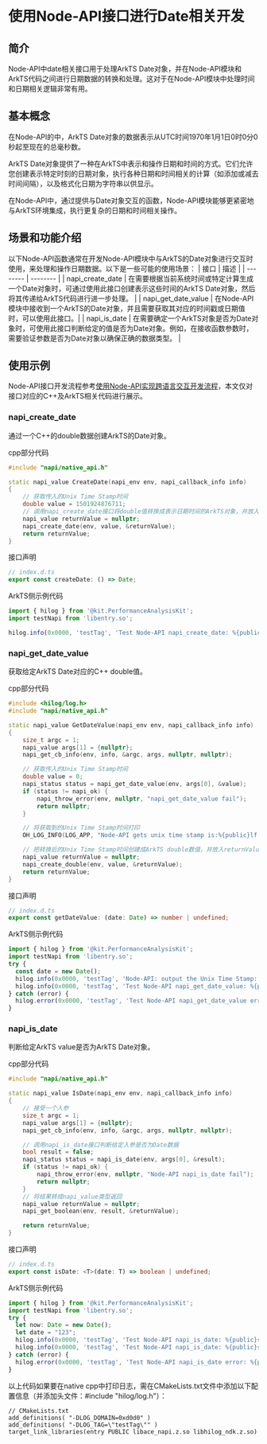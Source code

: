 # 使用Node-API接口进行Date相关开发

## 简介

Node-API中date相关接口用于处理ArkTS Date对象，并在Node-API模块和ArkTS代码之间进行日期数据的转换和处理。这对于在Node-API模块中处理时间和日期相关逻辑非常有用。

## 基本概念

在Node-API的中，ArkTS Date对象的数据表示从UTC时间1970年1月1日0时0分0秒起至现在的总毫秒数。

ArkTS Date对象提供了一种在ArkTS中表示和操作日期和时间的方式。它们允许您创建表示特定时刻的日期对象，执行各种日期和时间相关的计算（如添加或减去时间间隔），以及格式化日期为字符串以供显示。

在Node-API中，通过提供与Date对象交互的函数，Node-API模块能够更紧密地与ArkTS环境集成，执行更复杂的日期和时间相关操作。

## 场景和功能介绍

以下Node-API函数通常在开发Node-API模块中与ArkTS的Date对象进行交互时使用，来处理和操作日期数据。以下是一些可能的使用场景：
| 接口 | 描述 |
| -------- | -------- |
| napi_create_date | 在需要根据当前系统时间或特定计算生成一个Date对象时，可通过使用此接口创建表示这些时间的ArkTS Date对象，然后将其传递给ArkTS代码进行进一步处理。 |
| napi_get_date_value | 在Node-API模块中接收到一个ArkTS的Date对象，并且需要获取其对应的时间戳或日期值时，可以使用此接口。|
| napi_is_date | 在需要确定一个ArkTS对象是否为Date对象时，可使用此接口判断给定的值是否为Date对象。例如，在接收函数参数时，需要验证参数是否为Date对象以确保正确的数据类型。 |

## 使用示例

Node-API接口开发流程参考[使用Node-API实现跨语言交互开发流程](use-napi-process.md)，本文仅对接口对应的C++及ArkTS相关代码进行展示。

### napi_create_date

通过一个C++的double数据创建ArkTS的Date对象。

cpp部分代码

```cpp
#include "napi/native_api.h"

static napi_value CreateDate(napi_env env, napi_callback_info info)
{
    // 获取传入的Unix Time Stamp时间
    double value = 1501924876711;
    // 调用napi_create_date接口将double值转换成表示日期时间的ArkTS对象，并放入returnValue中
    napi_value returnValue = nullptr;
    napi_create_date(env, value, &returnValue);
    return returnValue;
}
```

接口声明

```ts
// index.d.ts
export const createDate: () => Date;
```

ArkTS侧示例代码

```ts
import { hilog } from '@kit.PerformanceAnalysisKit';
import testNapi from 'libentry.so';

hilog.info(0x0000, 'testTag', 'Test Node-API napi_create_date: %{public}s', testNapi.createDate().toString());
```

### napi_get_date_value

获取给定ArkTS Date对应的C++ double值。

cpp部分代码

```cpp
#include <hilog/log.h>
#include "napi/native_api.h"

static napi_value GetDateValue(napi_env env, napi_callback_info info)
{
    size_t argc = 1;
    napi_value args[1] = {nullptr};
    napi_get_cb_info(env, info, &argc, args, nullptr, nullptr);

    // 获取传入的Unix Time Stamp时间
    double value = 0;
    napi_status status = napi_get_date_value(env, args[0], &value);
    if (status != napi_ok) {
        napi_throw_error(env, nullptr, "napi_get_date_value fail");
        return nullptr;
    }

    // 将获取到的Unix Time Stamp时间打印
    OH_LOG_INFO(LOG_APP, "Node-API gets unix time stamp is:%{public}lf.", value);

    // 把转换后的Unix Time Stamp时间创建成ArkTS double数值，并放入returnValue中
    napi_value returnValue = nullptr;
    napi_create_double(env, value, &returnValue);
    return returnValue;
}
```

接口声明

```ts
// index.d.ts
export const getDateValue: (date: Date) => number | undefined;
```

ArkTS侧示例代码

```ts
import { hilog } from '@kit.PerformanceAnalysisKit';
import testNapi from 'libentry.so';
try {
  const date = new Date();
  hilog.info(0x0000, 'testTag', 'Node-API: output the Unix Time Stamp: %{public}d', date.getTime());
  hilog.info(0x0000, 'testTag', 'Test Node-API napi_get_date_value: %{public}d', testNapi.getDateValue(date));
} catch (error) {
  hilog.error(0x0000, 'testTag', 'Test Node-API napi_get_date_value error: %{public}s', error.message);
}
```

### napi_is_date

判断给定ArkTS value是否为ArkTS Date对象。

cpp部分代码

```cpp
#include "napi/native_api.h"

static napi_value IsDate(napi_env env, napi_callback_info info)
{
    // 接受一个入参
    size_t argc = 1;
    napi_value args[1] = {nullptr};
    napi_get_cb_info(env, info, &argc, args, nullptr, nullptr);

    // 调用napi_is_date接口判断给定入参是否为Date数据
    bool result = false;
    napi_status status = napi_is_date(env, args[0], &result);
    if (status != napi_ok) {
        napi_throw_error(env, nullptr, "Node-API napi_is_date fail");
        return nullptr;
    }
    // 将结果转成napi_value类型返回
    napi_value returnValue = nullptr;
    napi_get_boolean(env, result, &returnValue);

    return returnValue;
}
```

接口声明

```ts
// index.d.ts
export const isDate: <T>(date: T) => boolean | undefined;
```

ArkTS侧示例代码

```ts
import { hilog } from '@kit.PerformanceAnalysisKit';
import testNapi from 'libentry.so';
try {
  let now: Date = new Date();
  let date = "123";
  hilog.info(0x0000, 'testTag', 'Test Node-API napi_is_date: %{public}s', testNapi.isDate(now));
  hilog.info(0x0000, 'testTag', 'Test Node-API napi_is_date: %{public}s', testNapi.isDate(date));
} catch (error) {
  hilog.error(0x0000, 'testTag', 'Test Node-API napi_is_date error: %{public}s', error.message);
}
```

以上代码如果要在native cpp中打印日志，需在CMakeLists.txt文件中添加以下配置信息（并添加头文件：#include "hilog/log.h"）：

```text
// CMakeLists.txt
add_definitions( "-DLOG_DOMAIN=0xd0d0" )
add_definitions( "-DLOG_TAG=\"testTag\"" )
target_link_libraries(entry PUBLIC libace_napi.z.so libhilog_ndk.z.so)
```
